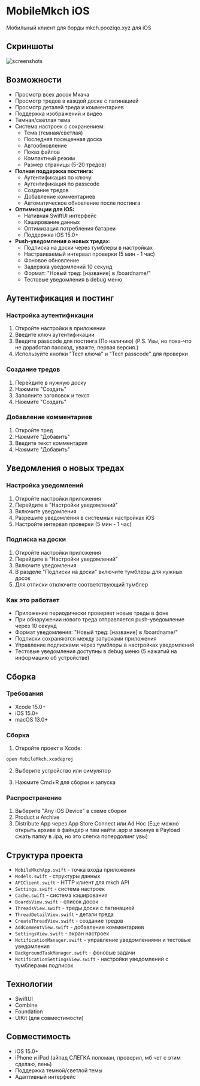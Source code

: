 # MobileMkch iOS

Мобильный клиент для борды mkch.pooziqo.xyz для iOS

## Скриншоты
![screenshots](https://git.fuckyougoogle.xyz/MKFun/MobileMkch-iOS/raw/branch/main/screenshot/screenshot.png)

## Возможности

- Просмотр всех досок Мкача
- Просмотр тредов в каждой доске с пагинацией
- Просмотр деталей треда и комментариев
- Поддержка изображений и видео
- Темная/светлая тема
- Система настроек с сохранением:
  - Тема (темная/светлая)
  - Последняя посещенная доска
  - Автообновление
  - Показ файлов
  - Компактный режим
  - Размер страницы (5-20 тредов)
- **Полная поддержка постинга:**
  - Аутентификация по ключу
  - Аутентификация по passcode
  - Создание тредов
  - Добавление комментариев
  - Автоматическое обновление после постинга
- **Оптимизации для iOS:**
  - Нативная SwiftUI интерфейс
  - Кэширование данных
  - Оптимизация потребления батареи
  - Поддержка iOS 15.0+
- **Push-уведомления о новых тредах:**
  - Подписка на доски через тумблеры в настройках
  - Настраиваемый интервал проверки (5 мин - 1 час)
  - Фоновое обновление
  - Задержка уведомлений 10 секунд
  - Формат: "Новый тред: [название] в /boardname/"
  - Тестовые уведомления в debug меню 

## Аутентификация и постинг

### Настройка аутентификации

1. Откройте настройки в приложении
2. Введите ключ аутентификации 
3. Введите passcode для постинга (По наличию) (P.S. Увы, но пока-что не доработал пасскод, уважте, первая версия.)
4. Используйте кнопки "Тест ключа" и "Тест passcode" для проверки

### Создание тредов

1. Перейдите в нужную доску
2. Нажмите "Создать"
3. Заполните заголовок и текст
4. Нажмите "Создать"

### Добавление комментариев

1. Откройте тред
2. Нажмите "Добавить"
3. Введите текст комментария
4. Нажмите "Добавить"

## Уведомления о новых тредах

### Настройка уведомлений

1. Откройте настройки приложения
2. Перейдите в "Настройки уведомлений"
3. Включите уведомления
4. Разрешите уведомления в системных настройках iOS
5. Настройте интервал проверки (5 мин - 1 час)

### Подписка на доски

1. Откройте настройки приложения
2. Перейдите в "Настройки уведомлений"
3. Включите уведомления
4. В разделе "Подписки на доски" включите тумблеры для нужных досок
5. Для отписки отключите соответствующий тумблер

### Как это работает

- Приложение периодически проверяет новые треды в фоне
- При обнаружении нового треда отправляется push-уведомление через 10 секунд
- Формат уведомления: "Новый тред: [название] в /boardname/"
- Подписки сохраняются между запусками приложения
- Управление подписками через тумблеры в настройках уведомлений
- Тестовые уведомления доступны в debug меню (5 нажатий на информацию об устройстве)

## Сборка

### Требования

- Xcode 15.0+
- iOS 15.0+
- macOS 13.0+

### Сборка

1. Откройте проект в Xcode:
```bash
open MobileMkch.xcodeproj
```

2. Выберите устройство или симулятор

3. Нажмите Cmd+R для сборки и запуска

### Распространение

1. Выберите "Any iOS Device" в схеме сборки
2. Product и Archive
3. Distribute App через App Store Connect или Ad Hoc (Еще можно открыть архиве в файндер и там найти .app и закинув в Payload сжать папку в .ipa, но это слегка попердолинг увы)

## Структура проекта

- `MobileMkchApp.swift` - точка входа приложения
- `Models.swift` - структуры данных
- `APIClient.swift` - HTTP клиент для mkch API
- `Settings.swift` - система настроек
- `Cache.swift` - система кэширования
- `BoardsView.swift` - список досок
- `ThreadsView.swift` - треды доски с пагинацией
- `ThreadDetailView.swift` - детали треда
- `CreateThreadView.swift` - создание тредов
- `AddCommentView.swift` - добавление комментариев
- `SettingsView.swift` - экран настроек
- `NotificationManager.swift` - управление уведомлениями и тестовые уведомления
- `BackgroundTaskManager.swift` - фоновые задачи
- `NotificationSettingsView.swift` - настройки уведомлений с тумблерами подписок

## Технологии

- SwiftUI
- Combine
- Foundation
- UIKit (для совместимости)

## Совместимость

- iOS 15.0+
- iPhone и iPad (айпад СЛЕГКА поломан, проверил, мб чет с этим сделаю, лень)
- Поддержка темной/светлой темы
- Адаптивный интерфейс